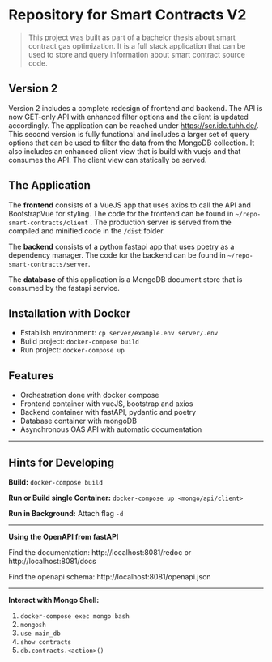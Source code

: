 # Repository for Smart Contracts V2

> This project was built as part of a bachelor thesis about smart contract gas optimization. It is a full stack application that can be used to store and query information about smart contract source code.

## Version 2

Version 2 includes a complete redesign of frontend and backend. The API is now GET-only API with enhanced filter options and the client is updated accordingly. The application can be reached under https://scr.ide.tuhh.de/. This second version is fully functional and includes a larger set of query options that can be used to filter the data from the MongoDB collection. It also includes an enhanced client view that is build with vuejs and that consumes the API. The client view can statically be served.

## The Application

The **frontend** consists of a VueJS app that uses axios to call the API and BootstrapVue for styling. The code for the frontend can be found in `~/repo-smart-contracts/client` . The production server is served from the compiled and minified code in the `/dist` folder.

The **backend** consists of a python fastapi app that uses poetry as a dependency manager. The code for the backend can be found in `~/repo-smart-contracts/server`.

The **database** of this application is a MongoDB document store that is consumed by the fastapi service.

## Installation with Docker

- Establish environment: `cp server/example.env server/.env`
- Build project: `docker-compose build`
- Run project: `docker-compose up`

## Features

- Orchestration done with docker compose
- Frontend container with vueJS, bootstrap and axios
- Backend container with fastAPI, pydantic and poetry
- Database container with mongoDB
- Asynchronous OAS API with automatic documentation

---

## Hints for Developing

**Build:**
`docker-compose build`

**Run or Build single Container:**
`docker-compose up <mongo/api/client>`

**Run in Background:** Attach flag `-d`

---

**Using the OpenAPI from fastAPI**

Find the documentation: http://localhost:8081/redoc or http://localhost:8081/docs

Find the openapi schema: http://localhost:8081/openapi.json

---

**Interact with Mongo Shell:**

1. `docker-compose exec mongo bash`
2. `mongosh`
3. `use main_db`
4. `show contracts`
5. `db.contracts.<action>()`
